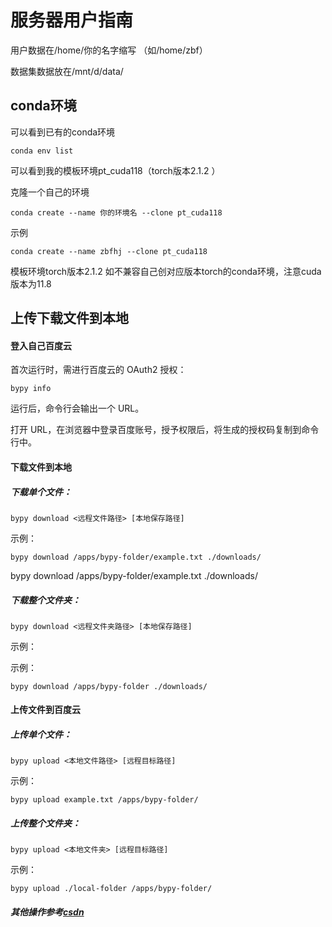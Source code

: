 # 服务器用户指南

用户数据在/home/你的名字缩写 （如/home/zbf）

数据集数据放在/mnt/d/data/

## conda环境

可以看到已有的conda环境

```
conda env list
```

可以看到我的模板环境pt_cuda118（torch版本2.1.2   ）

克隆一个自己的环境

```
conda create --name 你的环境名 --clone pt_cuda118
```

示例

```
conda create --name zbfhj --clone pt_cuda118
```

模板环境torch版本2.1.2   如不兼容自己创对应版本torch的conda环境，注意cuda版本为11.8



## 上传下载文件到本地

#### 登入自己百度云

首次运行时，需进行百度云的 OAuth2 授权：

```
bypy info
```

运行后，命令行会输出一个 URL。

打开 URL，在浏览器中登录百度账号，授予权限后，将生成的授权码复制到命令行中。


#### 下载文件到本地

##### 下载单个文件：

```
bypy download <远程文件路径> [本地保存路径]
```


示例：

```
bypy download /apps/bypy-folder/example.txt ./downloads/
```

bypy download /apps/bypy-folder/example.txt ./downloads/

##### 下载整个文件夹：

```
bypy download <远程文件夹路径> [本地保存路径]
```

示例：

示例：

```
bypy download /apps/bypy-folder ./downloads/
```

#### 上传文件到百度云

##### 上传单个文件：

```
bypy upload <本地文件路径> [远程目标路径]

```

示例：

```
bypy upload example.txt /apps/bypy-folder/
```

##### 上传整个文件夹：

```
bypy upload <本地文件夹> [远程目标路径]
```


示例：

```
bypy upload ./local-folder /apps/bypy-folder/
```

##### 其他操作参考[csdn](https://blog.csdn.net/m0_61565919/article/details/144958325)

